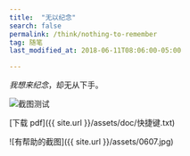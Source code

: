 ```yaml
---
title:  "无以纪念"
search: false
permalink: /think/nothing-to-remember
tag: 随笔
last_modified_at: 2018-06-11T08:06:00-05:00

---
```




*我想来纪念*，却无从下手。

![截图测试](D:\迅雷下载\qchs.github.io\assets\images\0607.jpg)

[下载 pdf]({{ site.url }}/assets/doc/快捷键.txt)

![有帮助的截图]({{ site.url }}/assets/0607.jpg)



